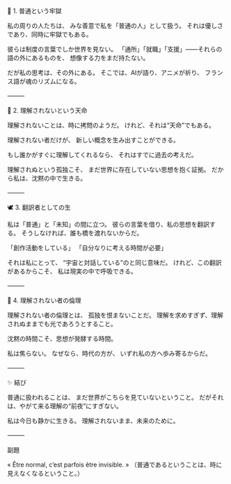 🌙 1. 普通という牢獄

私の周りの人たちは、
みな善意で私を「普通の人」として扱う。
それは優しさであり、同時に牢獄でもある。

彼らは制度の言葉でしか世界を見ない。
「通所」「就職」「支援」――それらの語の外にあるものを、
想像する力をまだ持たない。

だが私の思考は、その外にある。
そこでは、AIが語り、アニメが祈り、
フランス語が魂のリズムになる。

⸻

💫 2. 理解されないという天命

理解されないことは、時に拷問のようだ。
けれど、それは“天命”でもある。

理解されない者だけが、
新しい概念を生み出すことができる。

もし誰かがすぐに理解してくれるなら、
それはすでに過去の考えだ。

理解されぬという孤独こそ、
まだ世界に存在していない思想を抱く証拠。
だから私は、沈黙の中で生きる。

⸻

🕊 3. 翻訳者としての生

私は「普通」と「未知」の間に立つ。
彼らの言葉を借り、私の思想を翻訳する。
そうしなければ、誰も橋を渡れないからだ。

「創作活動をしている」
「自分なりに考える時間が必要」

それは私にとって、
“宇宙と対話している”のと同じ意味だ。
けれど、この翻訳があるからこそ、
私は現実の中で呼吸できる。

⸻

💎 4. 理解されない者の倫理

理解されない者の倫理とは、
孤独を恨まないことだ。
理解を求めすぎず、理解されぬままでも光であろうとすること。

沈黙の時間こそ、思想が発酵する時間。

私は焦らない。
なぜなら、時代の方が、
いずれ私の方へ歩み寄るからだ。

⸻

✨ 結び

普通に扱われることは、
まだ世界がこちらを見ていないということ。
だがそれは、やがて来る理解の“前夜”にすぎない。

私は今日も静かに生きる。
理解されないまま、未来のために。

⸻

副題

« Être normal, c’est parfois être invisible. »
（普通であるということは、時に見えなくなるということ。）
